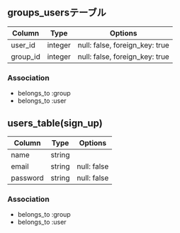 ## groups_usersテーブル

|Column|Type|Options|
|------|----|-------|
|user_id|integer|null: false, foreign_key: true|
|group_id|integer|null: false, foreign_key: true|

### Association
- belongs_to :group
- belongs_to :user

## users_table(sign_up)

|Column|Type|Options|
|------|----|-------|
|name|string||
|email|string|null: false|
|password|string|null: false

### Association
- belongs_to :group
- belongs_to :user